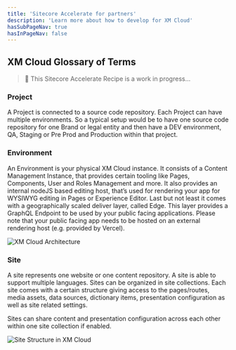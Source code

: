 ```yaml
---
title: 'Sitecore Accelerate for partners'
description: 'Learn more about how to develop for XM Cloud'
hasSubPageNav: true
hasInPageNav: false
---
```


## XM Cloud Glossary of Terms

> 🚀 This Sitecore Accelerate Recipe is a work in progress...

### Project

A Project is connected to a source code repository. Each Project can have multiple environments. So a typical setup would be to have one source code repository for one Brand or legal entity and then have a DEV environment, QA, Staging or Pre Prod and Production within that project.

### Environment

An Environment is your physical XM Cloud instance. It consists of a Content Management Instance, that provides certain tooling like Pages, Components, User and Roles Management and more. It also provides an internal nodeJS based editing host, that’s used for rendering your app for WYSIWYG editing in Pages or Experience Editor. Last but not least it comes with a geographically scaled deliver layer, called Edge. This layer provides a GraphQL Endpoint to be used by your public facing applications. Please note that your public facing app needs to be hosted on an external rendering host (e.g. provided by Vercel).

<img src="/images/learn/accelerate/xm-cloud/xmc-glossary-1.png" alt="XM Cloud Architecture"/>

### Site

A site represents one website or one content repository. A site is able to support multiple languages. Sites can be organized in site collections. Each site comes with a certain structure giving access to the pages/routes, media assets, data sources, dictionary items, presentation configuration as well as site related settings.

Sites can share content and presentation configuration across each other within one site collection if enabled.

<img src="/images/learn/accelerate/xm-cloud/xmc-glossary-2.png" alt="Site Structure in XM Cloud"/>
